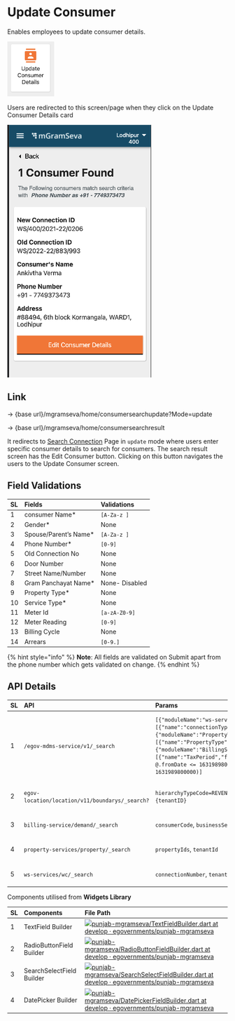 # Update Consumer

Enables employees to update consumer details.

![](../../../../../.gitbook/assets/image%20%2873%29.png)

Users are redirected to this screen/page when they click on the Update Consumer Details card

![](../../../../../.gitbook/assets/image%20%2866%29.png)

## **Link** 

→ {base url}/mgramseva/home/consumersearchupdate?Mode=update

 → {base url}/mgramseva/home/consumersearchresult

It redirects to [Search Connection](https://digit-discuss.atlassian.net/wiki/spaces/DD/pages/1925316787) Page in `update` mode where users enter specific consumer details to search for consumers. The search result screen has the Edit Consumer button. Clicking on this button navigates the users to the Update Consumer screen.

## **Field Validations**

| **SL** | **Fields** | **Validations** |
| :--- | :--- | :--- |
| 1 | consumer Name\* | `[A-Za-z ]` |
| 2 | Gender\* | None |
| 3 | Spouse/Parent’s Name\* | `[A-Za-z ]` |
| 4 | Phone Number\* | `[0-9]` |
| 5 | Old Connection No | None |
| 6 | Door Number | None |
| 7 | Street Name/Number | None |
| 8 | Gram Panchayat Name\* | None- Disabled |
| 9 | Property Type\* | None |
| 10 | Service Type\* | None |
| 11 | Meter Id | `[a-zA-Z0-9]` |
| 12 | Meter Reading | `[0-9]` |
| 13 | Billing Cycle | None |
| 14 | Arrears | `[0-9.]` |

{% hint style="info" %}
**Note**: All fields are validated on Submit apart from the phone number which gets validated on change.
{% endhint %}

## **API Details**

| **SL** | **API** | **Params** | **Description** |
| :--- | :--- | :--- | :--- |
| 1 | `/egov-mdms-service/v1/_search` | `[{"moduleName":"ws-services-masters","masterDetails":[{"name":"connectionType"}]},{"moduleName":"PropertyTax","masterDetails":[{"name":"PropertyType"}]},{"moduleName":"BillingService","masterDetails":[{"name":"TaxPeriod","filter":"[?(@.service=='WS' && @.fromDate <= 1631989800000 && @.toDate >= 1631989800000)]` | To get the Property Type and service Type and billing cycle values for the Dropdown |
| 2 | `egov-location/location/v11/boundarys/_search?` | `hierarchyTypeCode=REVENUE&boundaryType=Locality&tenantId={tenantID}` | To get the values for Locality DropDow |
| 3 | `billing-service/demand/_search` | `consumerCode`, `businessService`, `tenantId` | To Fetch Demand Details |
| 4 | `property-services/property/_search` | `propertyIds`, `tenantId` | To Fetch Property Type |
| 5 | `ws-services/wc/_search` | `connectionNumber`, `tenantId` | On Demand this API is Made |

Components utilised from **Widgets Library**

| **SL** | **Components** | **File Path** |
| :--- | :--- | :--- |
| 1 | TextField Builder | [![](https://github.com/fluidicon.png)punjab-mgramseva/TextFieldBuilder.dart at develop · egovernments/punjab-mgramseva](https://github.com/egovernments/punjab-mgramseva/blob/develop/frontend/mgramseva/lib/widgets/TextFieldBuilder.dart) |
| 2 | RadioButtonField Builder | [![](https://github.com/fluidicon.png)punjab-mgramseva/RadioButtonFieldBuilder.dart at develop · egovernments/punjab-mgramseva](https://github.com/egovernments/punjab-mgramseva/blob/develop/frontend/mgramseva/lib/widgets/RadioButtonFieldBuilder.dart) |
| 3 | SearchSelectField Builder | [![](https://github.com/fluidicon.png)punjab-mgramseva/SearchSelectFieldBuilder.dart at develop · egovernments/punjab-mgramseva](https://github.com/egovernments/punjab-mgramseva/blob/develop/frontend/mgramseva/lib/widgets/SearchSelectFieldBuilder.dart) |
| 4 | DatePicker Builder | [![](https://github.com/fluidicon.png)punjab-mgramseva/DatePickerFieldBuilder.dart at develop · egovernments/punjab-mgramseva](https://github.com/egovernments/punjab-mgramseva/blob/develop/frontend/mgramseva/lib/widgets/DatePickerFieldBuilder.dart) |



